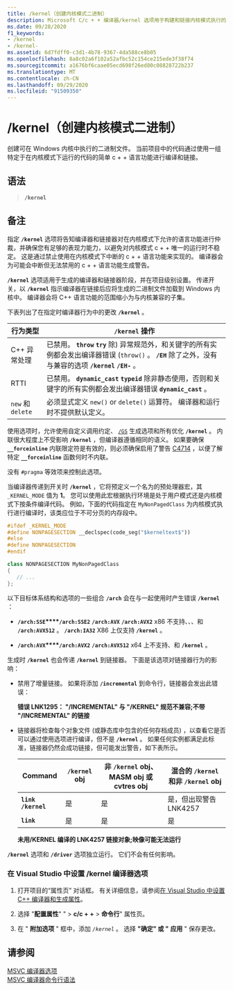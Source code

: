 ```yaml
---
title: /kernel（创建内核模式二进制）
description: Microsoft C/c + + 编译器/kernel 选项用于构建和链接内核模式执行的项目。
ms.date: 09/28/2020
f1_keywords:
- /kernel
- /kernel-
ms.assetid: 6d7fdff0-c3d1-4b78-9367-4da588ce8b05
ms.openlocfilehash: 8a8c02a6f102a52afbc52c154ce215ede3f38f74
ms.sourcegitcommit: a1676bf6caae05ecd698f26ed80c08828722b237
ms.translationtype: MT
ms.contentlocale: zh-CN
ms.lasthandoff: 09/29/2020
ms.locfileid: "91509350"
---
```

# <a name="kernel-create-kernel-mode-binary"></a>/kernel（创建内核模式二进制）

创建可在 Windows 内核中执行的二进制文件。 当前项目中的代码通过使用一组特定于在内核模式下运行的代码的简单 c + + 语言功能进行编译和链接。

## <a name="syntax"></a>语法

> **`/kernel`**

## <a name="remarks"></a>备注

指定 **`/kernel`** 选项将告知编译器和链接器对在内核模式下允许的语言功能进行仲裁，并确保您有足够的表现力能力，以避免对内核模式 c + + 唯一的运行时不稳定。 这是通过禁止使用在内核模式下中断的 c + + 语言功能来实现的。 编译器会为可能会中断但无法禁用的 c + + 语言功能生成警告。

**`/kernel`** 选项适用于生成的编译器和链接器阶段，并在项目级别设置。 传递开关，以 **`/kernel`** 指示编译器在链接后应将生成的二进制文件加载到 Windows 内核中。 编译器会将 C++ 语言功能的范围缩小为与内核兼容的子集。

下表列出了在指定时编译器行为中的更改 **`/kernel`** 。

| 行为类型 | **`/kernel`** 操作 |
|--|--|
| C++ 异常处理 | 已禁用。 **`throw`** **`try`** 除) 异常规范外，和关键字的所有实例都会发出编译器错误 (`throw()` 。 **`/EH`** 除了之外，没有与兼容的选项 **`/kernel`** **`/EH-`** 。 |
| RTTI | 已禁用。 **`dynamic_cast`** **`typeid`** 除非静态使用，否则和关键字的所有实例都会发出编译器错误 **`dynamic_cast`** 。 |
| `new` 和 `delete` | 必须显式定义 `new()` or `delete()` 运算符。 编译器和运行时不提供默认定义。 |

使用选项时，允许使用自定义调用约定、 [`/GS`](gs-buffer-security-check.md) 生成选项和所有优化 **`/kernel`** 。 内联很大程度上不受影响 **`/kernel`** ，但编译器遵循相同的语义。 如果要确保 **`__forceinline`** 内联限定符是有效的，则必须确保启用了警告 [C4714](../../error-messages/compiler-warnings/compiler-warning-level-4-c4714.md) ，以便了解特定 **`__forceinline`** 函数何时不内联。

没有 `#pragma` 等效项来控制此选项。

当编译器传递到开关时 **`/kernel`** ，它将预定义一个名为的预处理器宏，其 `_KERNEL_MODE` 值为 **1**。 您可以使用此宏根据执行环境是处于用户模式还是内核模式下按条件编译代码。 例如，下面的代码指定在 `MyNonPagedClass` 为内核模式执行进行编译时，该类应位于不可分页的内存段中。

```cpp
#ifdef _KERNEL_MODE
#define NONPAGESECTION __declspec(code_seg("$kerneltext$"))
#else
#define NONPAGESECTION
#endif

class NONPAGESECTION MyNonPagedClass
{
   // ...
};
```

以下目标体系结构和选项的一些组合 **`/arch`** 会在与一起使用时产生错误 **`/kernel`** ：

- **`/arch:SSE`****`/arch:SSE2`** **`/arch:AVX`** **`/arch:AVX2`** x86 不支持、、、和 **`/arch:AVX512`** 。 **`/arch:IA32`** X86 上仅支持 **`/kernel`** 。

- **`/arch:AVX`****`/arch:AVX2`** **`/arch:AVX512`** x64 上不支持、和 **`/kernel`** 。

生成时 **`/kernel`** 也会传递 **`/kernel`** 到链接器。 下面是该选项对链接器行为的影响：

- 禁用了增量链接。 如果将添加 **`/incremental`** 到命令行，链接器会发出此错误：

   **错误 LNK1295： "/INCREMENTAL" 与 "/KERNEL" 规范不兼容;不带 "/INCREMENTAL" 的链接**

- 链接器将检查每个对象文件 (或静态库中包含的任何存档成员) ，以查看它是否可以通过使用选项进行编译，但不是 **`/kernel`** 。 如果任何实例都满足此标准，链接器仍然会成功链接，但可能发出警告，如下表所示。

   | Command | **`/kernel`** obj | 非 **`/kernel`** obj、MASM obj 或 cvtres obj | 混合的 **`/kernel`** 和非 **`/kernel`** obj |
   |--|--|--|--|
   | **`link /kernel`** | 是 | 是 | 是，但出现警告 LNK4257 |
   | **`link`** | 是 | 是 | 是 |

   **未用/KERNEL 编译的 LNK4257 链接对象;映像可能无法运行**

**`/kernel`** 选项和 **`/driver`** 选项独立运行。 它们不会有任何影响。

### <a name="to-set-the-kernel-compiler-option-in-visual-studio"></a>在 Visual Studio 中设置 /kernel 编译器选项

1. 打开项目的“属性页”  对话框。 有关详细信息，请参阅[在 Visual Studio 中设置 C++ 编译器和生成属性](../working-with-project-properties.md)。

1. 选择 "**配置属性**" "  >  **c/c + +**  >  **命令行**" 属性页。

1. 在 " **附加选项** " 框中，添加 *`/kernel`* 。 选择 **"确定" 或 "** **应用** " 保存更改。

## <a name="see-also"></a>请参阅

[MSVC 编译器选项](compiler-options.md)\
[MSVC 编译器命令行语法](compiler-command-line-syntax.md)
